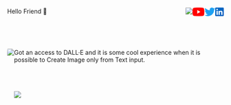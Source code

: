 <!DOCTYPE html>
<html>
  
<body>
  <p> 
    <a <b> Hello Friend 👋 </b> </a>
    <a href="https://www.linkedin.com/in/sskela-z-123322210/"><img height="20" align="right" src="./Icons/linkedin.svg" alt=""/> </a>
    <a href="https://twitter.com/sskelaz"><img height="20" align="right" src="./Icons/twitter.png" alt=""/> </a>
    <a href="https://www.youtube.com/channel/UC0AHWT1_oRXxfgglrVvr5qw/videos"><img height="20" align="right" src="./Icons/youtube.svg.png" alt=""/> </a>
    <a> <img height="20" align="right" src="https://user-images.githubusercontent.com/65283311/176474763-e8401ddf-7a73-45a1-bbb3-9da58154b7fa.gif"</a> 
  </p>
</body>


<br />
<br />
<br />


<body>
  <p>
    <img height="220" align="left" src="https://user-images.githubusercontent.com/65283311/176610614-7538bb00-bde4-4b73-91de-d16b2bdc30fe.gif" 
    <p style="text-align:right"> Got an access to DALL·E and  it is some cool experience when it is possible to Create Image only from Text input. 
  </p>
</body>


<br />
<br />
<br />



<style>
img {
  border-radius: 7%;
}
</style>

<body>

<img src="https://user-images.githubusercontent.com/65283311/176610614-7538bb00-bde4-4b73-91de-d16b2bdc30fe.gif" style="width:300px">

</body>

</html>



